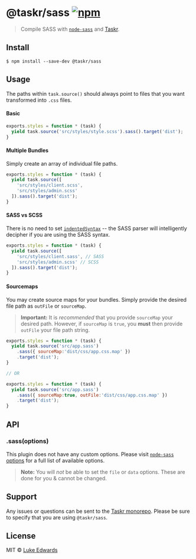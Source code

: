 # @taskr/sass [![npm](https://img.shields.io/npm/v/@taskr/sass.svg)](https://npmjs.org/package/@taskr/sass)

> Compile SASS with [`node-sass`](https://github.com/sass/node-sass) and [Taskr](https://github.com/lukeed/taskr).

## Install

```
$ npm install --save-dev @taskr/sass
```

## Usage

The paths within `task.source()` should always point to files that you want transformed into `.css` files.

#### Basic

```js
exports.styles = function * (task) {
  yield task.source('src/styles/style.scss').sass().target('dist');
}
```

#### Multiple Bundles

Simply create an array of individual file paths.

```js
exports.styles = function * (task) {
  yield task.source([
    'src/styles/client.scss',
    'src/styles/admin.scss'
  ]).sass().target('dist');
}
```

#### SASS vs SCSS

There is no need to set [`indentedSyntax`](https://github.com/sass/node-sass#indentedsyntax) -- the SASS parser will intelligently decipher if you are using the SASS syntax.

```js
exports.styles = function * (task) {
  yield task.source([
    'src/styles/client.sass', // SASS
    'src/styles/admin.scss' // SCSS
  ]).sass().target('dist');
}
```

#### Sourcemaps

You may create source maps for your bundles. Simply provide the desired file path as `outFile` or `sourceMap`.

> **Important:** It is _recommended_ that you provide `sourceMap` your desired path. However, if `sourceMap` is `true`, you **must** then provide `outFile` your file path string.

```js
exports.styles = function * (task) {
  yield task.source('src/app.sass')
    .sass({ sourceMap:'dist/css/app.css.map' })
    .target('dist');
}

// OR

exports.styles = function * (task) {
  yield task.source('src/app.sass')
    .sass({ sourceMap:true, outFile:'dist/css/app.css.map' })
    .target('dist');
}
```

## API

### .sass(options)

This plugin does not have any custom options. Please visit [`node-sass` options](https://github.com/sass/node-sass#options) for a full list of available options.

> **Note:** You will _not_ be able to set the `file` or `data` options. These are done for you & cannot be changed.

## Support

Any issues or questions can be sent to the [Taskr monorepo](https://github.com/lukeed/taskr/issues/new). Please be sure to specify that you are using `@taskr/sass`.

## License

MIT © [Luke Edwards](https://lukeed.com)
